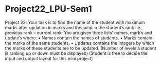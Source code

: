 # Project22_LPU-Sem1
Project 22:
Your task is to find the name of the student with maximum marks after updation in marks and
the jump in the student’s rank i.e., previous rank – current rank.
You are given three lists’ names, mark’s and update’s where:
• Names contain the names of students.
• Marks contain the marks of the same students.
• Updates contains the integers by which the marks of these students are to be updated.
(Number of levels a student is ranking up or down must be displayed)
(Student is free to decide the input and output layout for this mini project)
